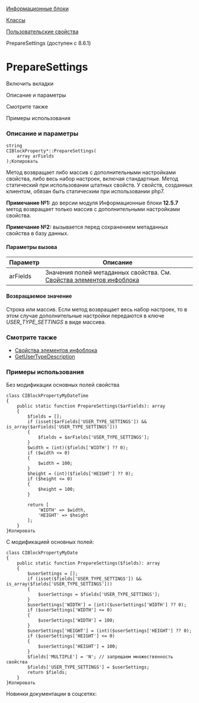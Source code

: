 [Информационные блоки](/api_help/iblock/index.php)

[Классы](/api_help/iblock/classes/index.php)

[Пользовательские свойства](/api_help/iblock/classes/user_properties/index.php)

PrepareSettings (доступен с 8.6.1)

PrepareSettings
===============

Включить вкладки

Описание и параметры

Смотрите также

Примеры использования

### Описание и параметры

```
string
CIBlockProperty*::PrepareSettings(
	array arFields
);Копировать
```

Метод возвращает либо массив с дополнительными настройками свойства, либо весь набор настроек, включая стандартные. Метод статический при использовании штатных свойств. У свойств, созданных клиентом, обязан быть статическим при использовании php7.

**Примечание №1:** до версии модуля Информационные блоки **12.5.7** метод возвращает только массив с дополнительными настройками свойства.

**Примечание №2:** вызывается перед сохранением метаданных свойства в базу данных.

#### Параметры вызова

| Параметр | Описание |
| --- | --- |
| arFields | Значения полей метаданных свойства. См. [Свойства элементов инфоблока](/api_help/iblock/fields.php#fproperty) |

#### Возвращаемое значение

Строка или массив. Если метод возвращает весь набор настроек, то в этом случае дополнительные настройки передаются в ключе *USER\_TYPE\_SETTINGS* в виде массива.

### Смотрите также

* [Свойства элементов инфоблока](/api_help/iblock/fields.php#fproperty)
* [GetUserTypeDescription](/api_help/iblock/classes/user_properties/GetUserTypeDescription.php)

### Примеры использования

Без модификации основных полей свойства

```
class CIBlockPropertyMyDateTime
{
	public static function PrepareSettings($arFields): array
	{
		$fields = [];
		if (isset($arFields['USER_TYPE_SETTINGS']) && is_array($arFields['USER_TYPE_SETTINGS']))
		{
			$fields = $arFields['USER_TYPE_SETTINGS'];
		}
		$width = (int)($fields['WIDTH'] ?? 0);
		if ($width <= 0)
		{
			$width = 100;
		}
		$height = (int)($fields['HEIGHT'] ?? 0);
		if ($height <= 0)
		{
			$height = 100;
		}
        
		return [
			'WIDTH' => $width,
			'HEIGHT' => $height
		];
	}
}Копировать
```

С модификацией основных полей:

```
class CIBlockPropertyMyDate
{
	public static function PrepareSettings($fields): array
	{
		$userSettings = [];
		if (isset($fields['USER_TYPE_SETTINGS']) && is_array($fields['USER_TYPE_SETTINGS']))
		{
			$userSettings = $fields['USER_TYPE_SETTINGS'];
		}
		$userSettings['WIDTH'] = (int)($userSettings['WIDTH'] ?? 0);
		if ($userSettings['WIDTH'] <= 0)
		{
			$userSettings['WIDTH'] = 100;
		}
		$userSettings['HEIGHT'] = (int)($userSettings['HEIGHT'] ?? 0);
		if ($userSettings['HEIGHT'] <= 0)
		{
			$userSettings['HEIGHT'] = 100;
		}
		$fields['MULTIPLE'] = 'N'; // запрещаем множественность свойства
		$fields['USER_TYPE_SETTINGS'] = $userSettings;
		return $fields;
	}
}Копировать
```

Новинки документации в соцсетях: